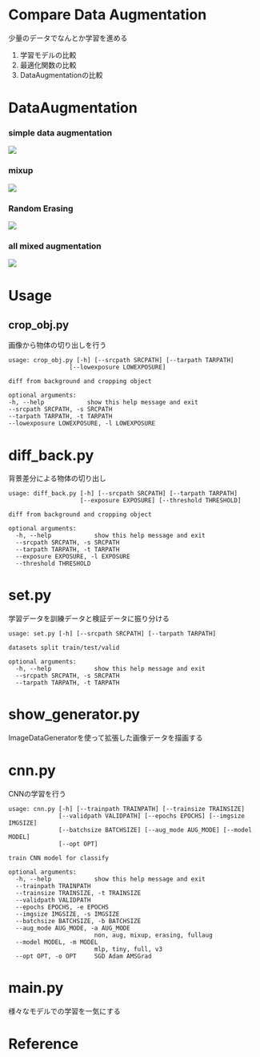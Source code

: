 # Compare Data Augmentation

少量のデータでなんとか学習を進める

1. 学習モデルの比較
2. 最適化関数の比較
3. DataAugmentationの比較

# DataAugmentation
### simple data augmentation
![](./images/augmentation.png)

### mixup
![](./images/mixup.png)

### Random Erasing
![](./images/random_erasing.png)

### all mixed augmentation
![](./images/allmixed.png)

# Usage

## crop_obj.py
画像から物体の切り出しを行う
  ```
  usage: crop_obj.py [-h] [--srcpath SRCPATH] [--tarpath TARPATH]
                   [--lowexposure LOWEXPOSURE]

diff from background and cropping object

optional arguments:
  -h, --help            show this help message and exit
  --srcpath SRCPATH, -s SRCPATH
  --tarpath TARPATH, -t TARPATH
  --lowexposure LOWEXPOSURE, -l LOWEXPOSURE
  ```

# diff_back.py
背景差分による物体の切り出し
```
usage: diff_back.py [-h] [--srcpath SRCPATH] [--tarpath TARPATH]
                    [--exposure EXPOSURE] [--threshold THRESHOLD]

diff from background and cropping object

optional arguments:
  -h, --help            show this help message and exit
  --srcpath SRCPATH, -s SRCPATH
  --tarpath TARPATH, -t TARPATH
  --exposure EXPOSURE, -l EXPOSURE
  --threshold THRESHOLD
```

# set.py
学習データを訓練データと検証データに振り分ける
```
usage: set.py [-h] [--srcpath SRCPATH] [--tarpath TARPATH]

datasets split train/test/valid

optional arguments:
  -h, --help            show this help message and exit
  --srcpath SRCPATH, -s SRCPATH
  --tarpath TARPATH, -t TARPATH
```

# show_generator.py
ImageDataGeneratorを使って拡張した画像データを描画する

# cnn.py
CNNの学習を行う
```
usage: cnn.py [-h] [--trainpath TRAINPATH] [--trainsize TRAINSIZE]
              [--validpath VALIDPATH] [--epochs EPOCHS] [--imgsize IMGSIZE]
              [--batchsize BATCHSIZE] [--aug_mode AUG_MODE] [--model MODEL]
              [--opt OPT]

train CNN model for classify

optional arguments:
  -h, --help            show this help message and exit
  --trainpath TRAINPATH
  --trainsize TRAINSIZE, -t TRAINSIZE
  --validpath VALIDPATH
  --epochs EPOCHS, -e EPOCHS
  --imgsize IMGSIZE, -s IMGSIZE
  --batchsize BATCHSIZE, -b BATCHSIZE
  --aug_mode AUG_MODE, -a AUG_MODE
                        non, aug, mixup, erasing, fullaug
  --model MODEL, -m MODEL
                        mlp, tiny, full, v3
  --opt OPT, -o OPT     SGD Adam AMSGrad
```

# main.py
様々なモデルでの学習を一気にする

# Reference